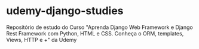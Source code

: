 # udemy-django-studies
Repositório de estudo do Curso "Aprenda Django Web Framework e Django Rest Framework com Python, HTML e CSS. Conheça o ORM, templates, Views, HTTP e +" da Udemy
